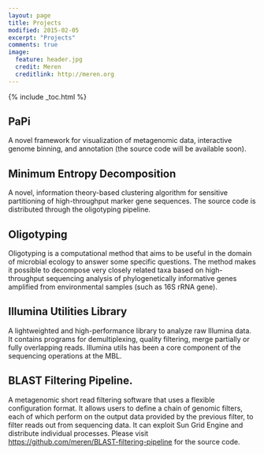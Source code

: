 ```yaml
---
layout: page
title: Projects
modified: 2015-02-05
excerpt: "Projects"
comments: true
image:
  feature: header.jpg
  credit: Meren
  creditlink: http://meren.org
---
```


{% include _toc.html %}

## PaPi

A novel framework for visualization of metagenomic data, interactive genome binning, and annotation (the source code will be available soon).


## Minimum Entropy Decomposition

A novel, information theory-based clustering algorithm for sensitive partitioning of high-throughput marker gene sequences. The source code is distributed through the oligotyping pipeline.

## Oligotyping

Oligotyping is a computational method that aims to be useful in the domain of microbial ecology to answer some specific questions. The method makes it possible to decompose very closely related taxa based on high-throughput sequencing analysis of phylogenetically informative genes amplified from environmental samples (such as 16S rRNA gene).


## Illumina Utilities Library

A lightweighted and high-performance library to analyze raw Illumina data. It contains programs for demultiplexing, quality filtering, merge partially or fully overlapping reads. Illumina utils has been a core component of the sequencing operations at the MBL.

## BLAST Filtering Pipeline.

A metagenomic short read filtering software that uses a flexible configuration format. It allows users to define a chain of genomic filters, each of which perform on the output data provided by the previous filter, to filter reads out from sequencing data. It can exploit Sun Grid Engine and distribute individual processes. Please visit https://github.com/meren/BLAST-filtering-pipeline for the source code.

